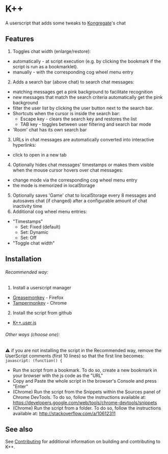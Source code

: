 # K++
A userscript that adds some tweaks to [Kongregate]'s chat

## Features
1. Toggles chat width (enlarge/restore):  
 - automatically - at script execution (e.g. by clicking the bookmark if the script is run as a bookmarklet).  
 - manually - with the corresponding cog wheel menu entry
2. Adds a search bar (above chat) to search chat messages:
 - matching messages get a pink background to facilitate recognition
 - new messages that match the search criteria automatically get the pink background
 - filter the user list by clicking the user button next to the search bar.
 - Shortcuts when the cursor is inside the search bar:
   - Escape key - clears the search key and restores the list
   - TAB key - toggles between user filtering and search bar mode  
 - 'Room' chat has its own search bar  
3. URLs in chat messages are automatically converted into interactive hyperlinks:
 - click to open in a new tab
4. Optionally hides chat messages' timestamps or makes them visible when the mouse cursor hovers over chat messages:
 - change mode via the corresponding cog wheel menu entry
 - the mode is memorized in localStorage
5. Optionally saves 'Game' chat to localStorage every 8 messages and autosaves chat (if changed) after a configurable amount of chat inactivity time
6. Additional cog wheel menu entries:
 - "Timestamps"
   - Set: Fixed (default)
   - Set: Dynamic
   - Set: Off
 - "Toggle chat width"

## Installation
###### Recommended way:
1. Install a userscript manager
 - [Greasemonkey] - Firefox
 - [Tampermonkey] - Chrome
2. Install the script from github
 - [K++.user.js](https://github.com/Adored0ne/K-plus-plus/raw/master/src/K%2B%2B.user.js)

###### Other ways (choose one):
:warning: if you are not installing the script in the Recommended way, remove the UserScript comments (first 10 lines) so that the first line becomes:  
`javascript: (function() {`

- Run the script from a bookmark. To do so, create a new bookmark in your browser with the js code as the "URL"
- Copy and Paste the whole script in the browser's Console and press "Enter"
- (Chrome) Run the script from the Snippets within the Sources panel of Chrome DevTools. To do so, follow the instructions available at: https://developers.google.com/web/tools/chrome-devtools/snippets
- (Chrome) Run the script from a folder. To do so, follow the instructions available at: http://stackoverflow.com/a/10612311

## See also

See [Contributing](docs/contributing.md) for additional information on building and contributing to K++.


[Kongregate]:https://www.kongregate.com
[Greasemonkey]:https://addons.mozilla.org/en-US/firefox/addon/greasemonkey/
[Tampermonkey]:https://tampermonkey.net/
